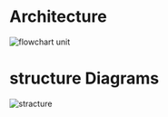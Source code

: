 # Architecture

![flowchart unit](https://user-images.githubusercontent.com/94619066/160550195-e7c4bc9a-c893-4740-95f4-8b67f50b4ff1.png)

# structure Diagrams

![stracture](https://user-images.githubusercontent.com/94619066/161370878-14f353eb-f24f-43b0-b37f-b3791d45c598.png)


